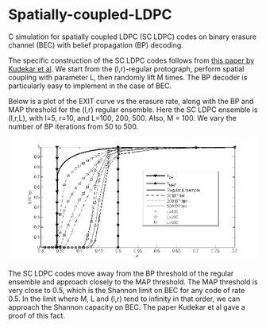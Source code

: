 # Spatially-coupled-LDPC
C simulation for spatially coupled LDPC (SC LDPC) codes on binary erasure channel (BEC) with belief propagation (BP) decoding.

The specific construction of the SC LDPC codes follows from [this paper by Kudekar et al](https://arxiv.org/abs/1001.1826). We start from the (l,r)-regular protograph, perform spatial coupling with parameter L, then randomly lift M times. The BP decoder is particularly easy to implement in the case of BEC.

Below is a plot of the EXIT curve vs the erasure rate, along with the BP and MAP threshold for the (l,r) regular ensemble. Here the SC LDPC ensemble is (l,r,L), with l=5, r=10, and L=100, 200, 500. Also, M = 100. We vary the number of BP iterations from 50 to 500.

![](/spatiallycoupledLDPC.jpg)

The SC LDPC codes move away from the BP threshold of the regular ensemble and approach closely to the MAP threshold. The MAP threshold is very close to 0.5, which is the Shannon limit on BEC for any code of rate 0.5. In the limit where M, L and (l,r) tend to infinity in that order, we can approach the Shannon capacity on BEC. The paper Kudekar et al gave a proof of this fact.
